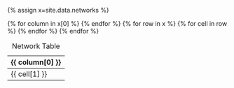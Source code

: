 {% assign x=site.data.networks %}

<table>
    <caption>Network Table</caption>
    <thead>
    {% for column in x[0] %}
        <th>{{ column[0] }}</th>
    {% endfor %}
    </thead>
    <tbody>
    {% for row in x %}
        <tr>
        {% for cell in row %}
            <td>{{ cell[1] }}</td>
        {% endfor %}
        </tr>
    {% endfor %}
    </tbody>
</table>
